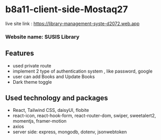 # b8a11-client-side-Mostaq27

live site link : https://library-management-syste-d2072.web.app

### Website name: SUSIS Library

## Features
- used private route
- implement 2 type of authentication system , like password, google
- user can add Books and Update Books 
- Dark theme toggle

## Used technology and packages 
- React, Tailwind CSS, daisyUI, flobite
- react-icon, react-hook-form, react-router-dom, swiper, sweetalert2, momentjs, framer-motion
- axios
- server side: express, mongodb, dotenv, jsonwebtoken
